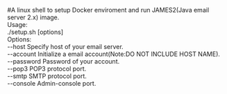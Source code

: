 #A linux shell to setup Docker enviroment and run JAMES2(Java email server 2.x) image.  
Usage:  
  ./setup.sh [options]  
Options:  
--host Specify host of your email server.  
--account Initialize a email account(Note:DO NOT INCLUDE HOST NAME).  
--password Password of your account.  
--pop3 POP3 protocol port.  
--smtp SMTP protocol port.  
--console Admin-console port.  
